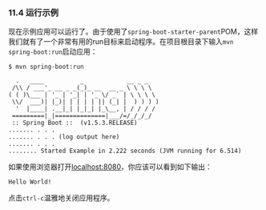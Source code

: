 ### 11.4 运行示例

现在示例应用可以运行了。由于使用了`spring-boot-starter-parent`POM，这样我们就有了一个非常有用的run目标来启动程序。在项目根目录下输入`mvn spring-boot:run`启动应用：

    $ mvn spring-boot:run

      .   ____          _            __ _ _
     /\\ / ___'_ __ _ _(_)_ __  __ _ \ \ \ \
    ( ( )\___ | '_ | '_| | '_ \/ _` | \ \ \ \
     \\/  ___)| |_)| | | | | || (_| |  ) ) ) )
      '  |____| .__|_| |_|_| |_\__, | / / / /
     =========|_|==============|___/=/_/_/_/
     :: Spring Boot ::  (v1.5.3.RELEASE)
    ....... . . .
    ....... . . . (log output here)
    ....... . . .
    ........ Started Example in 2.222 seconds (JVM running for 6.514)

如果使用浏览器打开[localhost:8080](http://localhost:8080/)，你应该可以看到如下输出：

```
Hello World!

```

点击`ctrl-c`温雅地关闭应用程序。


